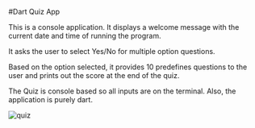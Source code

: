#Dart Quiz App 

This is a console application. It displays a welcome message with the current date and time of running the program. 

It asks the user to select Yes/No for multiple option questions.

Based on the option selected, it provides 10 predefines questions to the user and prints out the score at the end of the quiz. 

The Quiz is console based so all inputs are on the terminal. Also, the application is purely dart.

![quiz](https://github.com/JPrince-E/dart_quiz_app/assets/106918773/ae914bed-dd72-4d71-8e7d-401e1e1df510)
